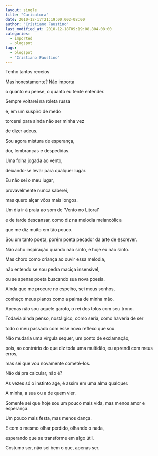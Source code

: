 ```yaml
---
layout: single
title: "Caricatura"
date: 2010-12-17T21:19:00.002-08:00
author: "Cristiano Faustino"
last_modified_at: 2010-12-18T09:19:08.804-08:00
categories:
  - imported
  - blogspot
tags:
  - blogspot
  - "Cristiano Faustino"
---
```


Tenho tantos receios



Mas honestamente? Não importa



o quanto eu pense, o quanto eu tente entender.



Sempre voltarei na roleta russa



e, em um suspiro de medo



torcerei para ainda não ser minha vez



de dizer adeus.



Sou agora mistura de esperança,



dor, lembranças e despedidas.



Uma folha jogada ao vento,



deixando-se levar para qualquer lugar.



Eu não sei o meu lugar,



provavelmente nunca saberei,



mas quero alçar vôos mais longos.



Um dia ir à praia ao som de 'Vento no Litoral'



e de tarde descansar, como diz na melodia melancólica



que me diz muito em tão pouco.



Sou um tanto poeta, porém poeta pecador da arte de escrever.



Não acho inspiração quando não sinto, e hoje eu não sinto.



Mas choro como criança ao ouvir essa melodia, 



não entendo se sou pedra maciça insensível, 



ou se apenas poeta buscando sua nova poesia.



Ainda que me procure no espelho, sei meus sonhos,



conheço meus planos como a palma de minha mão.



Apenas não sou aquele garoto, o rei dos tolos com seu trono.



Todavia ainda penso, nostálgico, como seria, como haveria de ser



todo o meu passado com esse novo reflexo que sou.



Não mudaria uma vírgula sequer, um ponto de exclamação,



pois, ao contrário do que diz toda uma multidão, eu aprendi com meus erros,



mas sei que vou novamente cometê-los.



Não dá pra calcular, não é?



As vezes só o instinto age, é assim em uma alma qualquer.



A minha, a sua ou a de quem vier.



Somente sei que hoje sou um pouco mais vida, mas menos amor e esperança.



Um pouco mais festa, mas menos dança.



E com o mesmo olhar perdido, olhando o nada,



esperando que se transforme em algo útil.







Costumo ser, não sei bem o que, apenas ser.